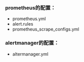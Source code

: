 ### prometheus的配置：
- prometheus.yml
- alert.rules
- prometheus_scrape_configs.yml

### alertmanager的配置：
- altermanager.yml
